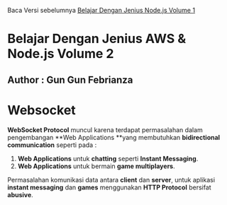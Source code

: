 Baca Versi sebelumnya [Belajar Dengan Jenius Node.js Volume 1](https://github.com/gungunfebrianza/Belajar-Dengan-Jenius-AWS-Node.js)

# Belajar Dengan Jenius AWS & Node.js Volume 2
## Author : Gun Gun Febrianza



# Websocket

**WebSocket Protocol** muncul karena terdapat permasalahan dalam pengembangan **Web Applications **yang membutuhkan **bidirectional communication** seperti pada :

1. **Web Applications** untuk **chatting** seperti **Instant Messaging**.
2. **Web Applications** untuk bermain **game multiplayers**.

Permasalahan komunikasi data antara **client** dan **server**, untuk aplikasi **instant messaging** dan **games** menggunakan **HTTP Protocol** bersifat **abusive**.


